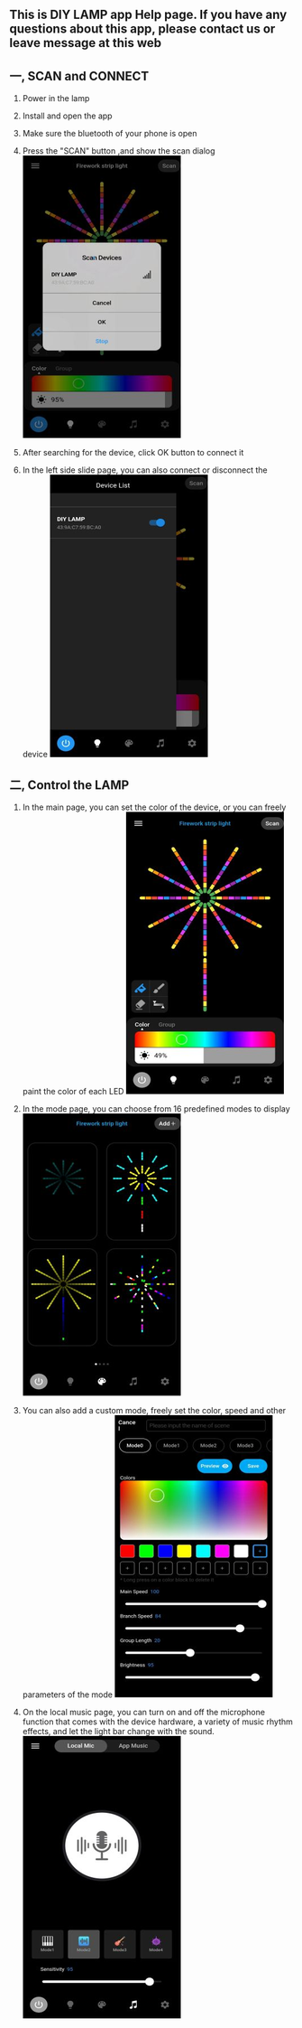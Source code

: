 ## This is DIY LAMP app Help page. If you have any questions about this app, please contact us or leave message at this web ##

## 一, SCAN and CONNECT ##
  1. Power in the lamp
  2. Install and open the app
  3. Make sure the bluetooth of your phone is open
  4. Press the "SCAN" button ,and show the scan dialog
  ![home image](https://github.com/niteapps/DIYLAMP/blob/main/enhelp--001.jpg)
  
  5. After searching for the device, click OK button to connect it
  6. In the left side slide page, you can also connect or disconnect the device
  ![home image](https://github.com/niteapps/DIYLAMP/blob/main/enhelp--008.jpg)

## 二, Control the LAMP  ##
  1. In the main page, you can set the color of the device, or you can freely paint the color of each LED
   ![home image](https://github.com/niteapps/DIYLAMP/blob/main/enhelp--003.jpg)
   
  2. In the mode page, you can choose from 16 predefined modes to display
   ![home image](https://github.com/niteapps/DIYLAMP/blob/main/enhelp--006.jpg)
   
  3. You can also add a custom mode, freely set the color, speed and other parameters of the mode
    ![home image](https://github.com/niteapps/DIYLAMP/blob/main/enhelp--007.jpg)
    
  4. On the local music page, you can turn on and off the microphone function that comes with the device hardware, a variety of music rhythm effects, and let the light bar change with the sound.
    ![home image](https://github.com/niteapps/DIYLAMP/blob/main/enhelp--005.jpg)
